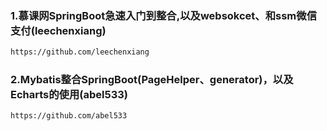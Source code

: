 ### 1.慕课网SpringBoot急速入门到整合,以及websokcet、和ssm微信支付(leechenxiang)

~~~html
https://github.com/leechenxiang
~~~

### 2.Mybatis整合SpringBoot(PageHelper、generator)，以及Echarts的使用(abel533)

~~~html
https://github.com/abel533
~~~

